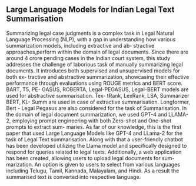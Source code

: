 ## Large Language Models for Indian Legal Text Summarisation
Summarizing legal case judgments is a
complex task in Legal Natural Language Processing
(NLP), with a gap in understanding how various
summarization models, including extractive and ab-
stractive approaches,perform within the domain of
legal documents. Since there are around 4 crore
pending cases in the Indian court system, this study
addresses the challenge of laborious task of manually
summarizing legal documents. It introduces both
supervised and unsupervised models for both ex-
tractive and abstractive summarization, showcasing
their effective performance through evaluations using
ROUGE metrics and BERT score. BART, T5, PE-
GASUS, ROBERTA, Legal-PEGASUS, Legal-BERT
models are used for abstractive summarisation. Tex-
tRank, LexRank, LSA, Summarizer BERT, KL-
Summ are used in case of extractive summarisation.
Longformer, Bert - Legal Pegasus are also considered
for the task of Summarisation. In the domain of
legal document summarization, we used GPT-4 and
LLAMA-2, employing prompt engineering with both
Zero-shot and One-shot prompts to extract sum-
maries. As far of our knowledge, this is the first paper
that used Large Language Models like GPT-4 and
LLama-2 for the task of Legal Text summarisation.
Along with that a user-friendly chatbot has been
developed utilizing the Llama model and specifically
designed to respond for queries related to legal texts.
Additionally, a web application has been created,
allowing users to upload legal documents for sum-
marization. An option is given to users to select from
various languages including Telugu, Tamil, Kannada,
Malayalam, and Hindi. As a result the summarised
text is converted into respective language.

